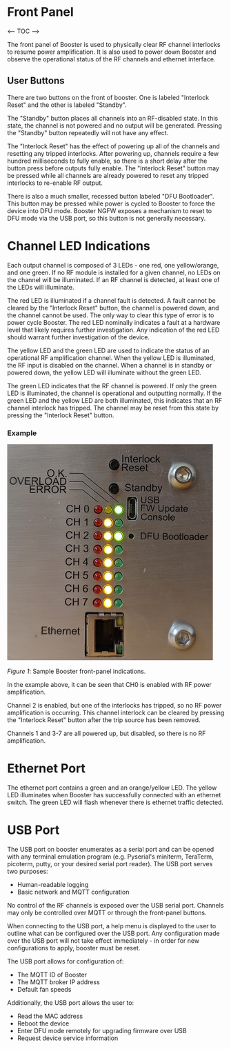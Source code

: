 # Front Panel

<-- TOC -->

The front panel of Booster is used to physically clear RF channel interlocks to resume power
amplification. It is also used to power down Booster and observe the operational status of the RF
channels and ethernet interface.

## User Buttons
There are two buttons on the front of booster. One is labeled "Interlock Reset" and the other is
labeled "Standby".

The "Standby" button places all channels into an RF-disabled state. In this state, the channel is
not powered and no output will be generated. Pressing the "Standby" button repeatedly will not have
any effect.

The "Interlock Reset" has the effect of powering up all of the channels and resetting any tripped
interlocks. After powering up, channels require a few hundred milliseconds to fully enable, so there
is a short delay after the button press before outputs fully enable. The "Interlock Reset" button
may be pressed while all channels are already powered to reset any tripped interlocks to re-enable
RF output.

There is also a much smaller, recessed button labeled "DFU Bootloader". This button may be pressed
while power is cycled to Booster to force the device into DFU mode. Booster NGFW exposes a mechanism
to reset to DFU mode via the USB port, so this button is not generally necessary.

# Channel LED Indications

Each output channel is composed of 3 LEDs - one red, one yellow/orange, and one green. If no RF
module is installed for a given channel, no LEDs on the channel will be illuminated. If an RF
channel is detected, at least one of the LEDs will illuminate.

The red LED is illuminated if a channel fault is detected. A fault cannot be cleared by the
"Interlock Reset" button, the channel is powered down, and the channel cannot be used. The only way
to clear this type of error is to power cycle Booster. The red LED nominally indicates a fault at a
hardware level that likely requires further investigation. Any indication of the red LED should
warrant further investigation of the device.

The yellow LED and the green LED are used to indicate the status of an operational RF amplification
channel. When the yellow LED is illuminated, the RF input is disabled on the channel. When a
channel is in standby or powered down, the yellow LED will illuminate without the green LED.

The green LED indicates that the RF channel is powered.  If only the green LED is illuminated,
the channel is operational and outputting normally. If the green LED and the yellow LED are both
illuminated, this indicates that an RF channel interlock has tripped. The channel may be reset from
this state by pressing the "Interlock Reset" button.

### Example

![Front Panel Example](assets/user-interface-example.png)

_Figure 1_: Sample Booster front-panel indications.

In the example above, it can be seen that CH0 is enabled with RF power
amplification.

Channel 2 is enabled, but one of the interlocks has tripped, so no RF power amplification is
occurring. This channel interlock can be cleared by pressing the "Interlock Reset" button after the
trip source has been removed.

Channels 1 and 3-7 are all powered up, but disabled, so there is no RF amplification.

# Ethernet Port

The ethernet port contains a green and an orange/yellow LED. The yellow LED illuminates when Booster
has successfully connected with an ethernet switch. The green LED will flash whenever there is
ethernet traffic detected.

# USB Port

The USB port on booster enumerates as a serial port and can be opened with any terminal emulation
program (e.g. Pyserial's miniterm, TeraTerm, picoterm, putty, or your desired serial port reader).
The USB port serves two purposes:
* Human-readable logging
* Basic network and MQTT configuration

No control of the RF channels is exposed over the USB serial port. Channels may only be controlled
over MQTT or through the front-panel buttons.

When connecting to the USB port, a help menu is displayed to the user to outline what can be
configured over the USB port. Any configuration made over the USB port will not take effect
immediately - in order for new configurations to apply, booster must be reset.

The USB port allows for configuration of:
* The MQTT ID of Booster
* The MQTT broker IP address
* Default fan speeds

Additionally, the USB port allows the user to:
* Read the MAC address
* Reboot the device
* Enter DFU mode remotely for upgrading firmware over USB
* Request device service information
